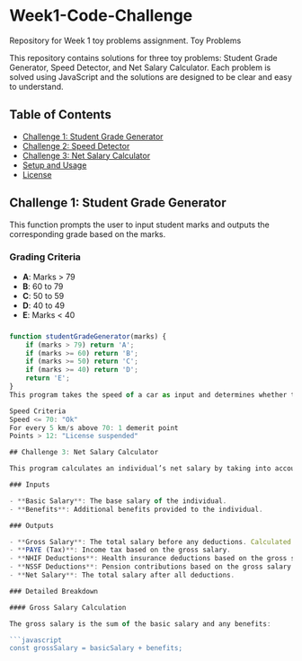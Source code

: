 # Week1-Code-Challenge
Repository for Week 1 toy problems assignment.
 Toy Problems

This repository contains solutions for three toy problems: Student Grade Generator, Speed Detector, and Net Salary Calculator. Each problem is solved using JavaScript and the solutions are designed to be clear and easy to understand.

## Table of Contents

- [Challenge 1: Student Grade Generator](#challenge-1-student-grade-generator)
- [Challenge 2: Speed Detector](#challenge-2-speed-detector)
- [Challenge 3: Net Salary Calculator](#challenge-3-net-salary-calculator)
- [Setup and Usage](#setup-and-usage)
- [License](#license)

## Challenge 1: Student Grade Generator

This function prompts the user to input student marks and outputs the corresponding grade based on the marks.

### Grading Criteria

- **A**: Marks > 79
- **B**: 60 to 79
- **C**: 50 to 59
- **D**: 40 to 49
- **E**: Marks < 40

### 

```javascript
function studentGradeGenerator(marks) {
    if (marks > 79) return 'A';
    if (marks >= 60) return 'B';
    if (marks >= 50) return 'C';
    if (marks >= 40) return 'D';
    return 'E';
}
This program takes the speed of a car as input and determines whether the speed is within the limit or if the driver should receive demerit points.

Speed Criteria
Speed <= 70: "Ok"
For every 5 km/s above 70: 1 demerit point
Points > 12: "License suspended"

## Challenge 3: Net Salary Calculator

This program calculates an individual’s net salary by taking into account the basic salary and benefits. It calculates the PAYE (Tax), NHIF deductions, NSSF deductions, gross salary, and net salary.

### Inputs

- **Basic Salary**: The base salary of the individual.
- **Benefits**: Additional benefits provided to the individual.

### Outputs

- **Gross Salary**: The total salary before any deductions. Calculated as the sum of basic salary and benefits.
- **PAYE (Tax)**: Income tax based on the gross salary.
- **NHIF Deductions**: Health insurance deductions based on the gross salary.
- **NSSF Deductions**: Pension contributions based on the gross salary.
- **Net Salary**: The total salary after all deductions.

### Detailed Breakdown

#### Gross Salary Calculation

The gross salary is the sum of the basic salary and any benefits:

```javascript
const grossSalary = basicSalary + benefits;

